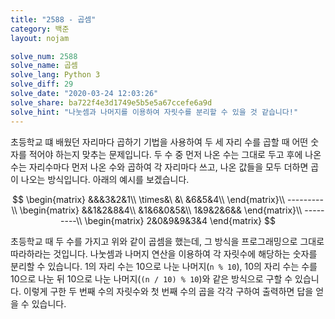 ```yaml
---
title: "2588 - 곱셈"
category: 백준
layout: nojam

solve_num: 2588
solve_name: 곱셈
solve_lang: Python 3
solve_diff: 29
solve_date: "2020-03-24 12:03:26"
solve_share: ba722f4e3d1749e5b5e5a67ccefe6a9d
solve_hint: "나눗셈과 나머지를 이용하여 자릿수를 분리할 수 있을 것 같습니다!"
---
```


초등학교 떄 배웠던 자리마다 곱하기 기법을 사용하여 두 세 자리 수를 곱할 때 어떤 숫자를 적어야 하는지 맞추는 문제입니다. 두 수 중 먼저 나온 수는 그대로 두고 후에 나온 수는 자리수마다 먼저 나온 수와 곱하여 각 자리마다 쓰고, 나온 값들을 모두 더하면 곱이 나오는 방식입니다. 아래의 예시를 보겠습니다.

$$
\begin{matrix}
&&&3&2&1\\
\times&\ &\ &6&5&4\\
\end{matrix}\\
---------\\
\begin{matrix}
&&1&2&8&4\\
&1&6&0&5&\\
1&9&2&6&&
\end{matrix}\\
---------\\
\begin{matrix}
2&0&9&9&3&4
\end{matrix}
$$

초등학교 때 두 수를 가지고 위와 같이 곱셈을 했는데, 그 방식을 프로그래밍으로 그대로 따라하라는 것입니다. 나눗셈과 나머지 연산을 이용하여 각 자릿수에 해당하는 숫자를 분리할 수 있습니다. 1의 자리 수는 10으로 나눈 나머지(`n % 10`), 10의 자리 수는 수를 10으로 나눈 뒤 10으로 나눈 나머지(`(n / 10) % 10`)와 같은 방식으로 구할 수 있습니다. 이렇게 구한 두 번째 수의 자릿수와 첫 번째 수의 곱을 각각 구하여 출력하면 답을 얻을 수 있습니다.
